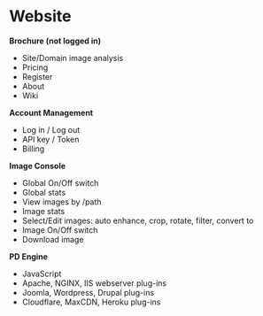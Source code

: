 # Website
**Brochure (not logged in)**
* Site/Domain image analysis
* Pricing
* Register
* About
* Wiki

**Account Management**
* Log in / Log out
* API key / Token
* Billing

**Image Console**
* Global On/Off switch
* Global stats
* View images by /path
* Image stats
* Select/Edit images: auto enhance, crop, rotate, filter, convert to
* Image On/Off switch
* Download image

**PD Engine**
* JavaScript
* Apache, NGINX, IIS webserver plug-ins
* Joomla, Wordpress, Drupal plug-ins
* Cloudflare, MaxCDN, Heroku plug-ins




